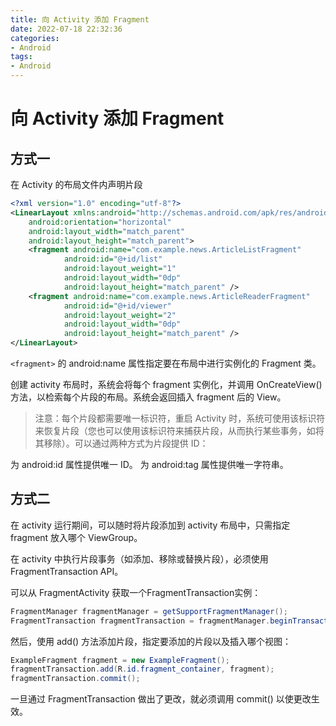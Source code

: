 ```yaml
---
title: 向 Activity 添加 Fragment
date: 2022-07-18 22:32:36
categories:
- Android
tags:
- Android
---
```


# 向 Activity 添加 Fragment

## 方式一

在 Activity 的布局文件内声明片段

```xml
<?xml version="1.0" encoding="utf-8"?>
<LinearLayout xmlns:android="http://schemas.android.com/apk/res/android"
    android:orientation="horizontal"
    android:layout_width="match_parent"
    android:layout_height="match_parent">
    <fragment android:name="com.example.news.ArticleListFragment"
            android:id="@+id/list"
            android:layout_weight="1"
            android:layout_width="0dp"
            android:layout_height="match_parent" />
    <fragment android:name="com.example.news.ArticleReaderFragment"
            android:id="@+id/viewer"
            android:layout_weight="2"
            android:layout_width="0dp"
            android:layout_height="match_parent" />
</LinearLayout>
```


`<fragment>` 的 android:name 属性指定要在布局中进行实例化的 Fragment 类。

创建 activity 布局时，系统会将每个 fragment 实例化，并调用 OnCreateView() 方法，以检索每个片段的布局。系统会返回插入 fragment 后的 View。

> 注意：每个片段都需要唯一标识符，重启 Activity 时，系统可使用该标识符来恢复片段（您也可以使用该标识符来捕获片段，从而执行某些事务，如将其移除）。可以通过两种方式为片段提供 ID：

为 android:id 属性提供唯一 ID。
为 android:tag 属性提供唯一字符串。


## 方式二

在 activity 运行期间，可以随时将片段添加到 activity 布局中，只需指定 fragment 放入哪个 ViewGroup。

在 activity 中执行片段事务（如添加、移除或替换片段），必须使用 FragmentTransaction API。

可以从 FragmentActivity 获取一个FragmentTransaction实例：

```java
FragmentManager fragmentManager = getSupportFragmentManager();
FragmentTransaction fragmentTransaction = fragmentManager.beginTransaction();
```

然后，使用 add() 方法添加片段，指定要添加的片段以及插入哪个视图：

```java
ExampleFragment fragment = new ExampleFragment();
fragmentTransaction.add(R.id.fragment_container, fragment);
fragmentTransaction.commit();
```

一旦通过 FragmentTransaction 做出了更改，就必须调用 commit() 以使更改生效。